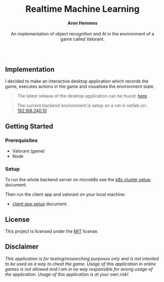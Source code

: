 <h1 align="center">Realtime Machine Learning</h1>
<h4 align="center"><strong>Aron Hemmes</strong></h4>
<p align="center">An implementation of object recognition and AI in the environment of a game called Valorant.</p>
<br><br>

## Implementation
I decided to make an interactive desktop application which records the game, executes actions in the game and visualises the environment state.

> The latest release of the desktop application can be found: [here](/releases/latest)

> The current backend environment is setup on a vm in netlab on: [192.168.240.10](http://192.168.240.10)

## Getting Started

### Prerequisites

- Valorant (game)
- Node

### Setup
To run the whole backend server on microk8s see the [k8s cluster setup](./kubernetes/README.md) document.

Then run the client app and valorant on your local machine:
- [client app setup](./client-app/README.md) document.

## License
This project is licensed under the [MIT](https://opensource.org/licenses/MIT) license.

## Disclaimer
<em>This application is for testing/researching purposes only and is not intented to be used as a way to cheat the game. Usage of this application in online games is not allowed and I am in no way responsible for wrong usage of the application. Usage of this application is at your own risk!</em>
